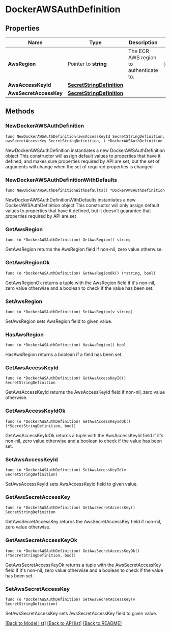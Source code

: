 # DockerAWSAuthDefinition

## Properties

Name | Type | Description | Notes
------------ | ------------- | ------------- | -------------
**AwsRegion** | Pointer to **string** | The ECR AWS region to authenticate to. | [optional] 
**AwsAccessKeyId** | [**SecretStringDefinition**](SecretStringDefinition.md) |  | 
**AwsSecretAccessKey** | [**SecretStringDefinition**](SecretStringDefinition.md) |  | 

## Methods

### NewDockerAWSAuthDefinition

`func NewDockerAWSAuthDefinition(awsAccessKeyId SecretStringDefinition, awsSecretAccessKey SecretStringDefinition, ) *DockerAWSAuthDefinition`

NewDockerAWSAuthDefinition instantiates a new DockerAWSAuthDefinition object
This constructor will assign default values to properties that have it defined,
and makes sure properties required by API are set, but the set of arguments
will change when the set of required properties is changed

### NewDockerAWSAuthDefinitionWithDefaults

`func NewDockerAWSAuthDefinitionWithDefaults() *DockerAWSAuthDefinition`

NewDockerAWSAuthDefinitionWithDefaults instantiates a new DockerAWSAuthDefinition object
This constructor will only assign default values to properties that have it defined,
but it doesn't guarantee that properties required by API are set

### GetAwsRegion

`func (o *DockerAWSAuthDefinition) GetAwsRegion() string`

GetAwsRegion returns the AwsRegion field if non-nil, zero value otherwise.

### GetAwsRegionOk

`func (o *DockerAWSAuthDefinition) GetAwsRegionOk() (*string, bool)`

GetAwsRegionOk returns a tuple with the AwsRegion field if it's non-nil, zero value otherwise
and a boolean to check if the value has been set.

### SetAwsRegion

`func (o *DockerAWSAuthDefinition) SetAwsRegion(v string)`

SetAwsRegion sets AwsRegion field to given value.

### HasAwsRegion

`func (o *DockerAWSAuthDefinition) HasAwsRegion() bool`

HasAwsRegion returns a boolean if a field has been set.

### GetAwsAccessKeyId

`func (o *DockerAWSAuthDefinition) GetAwsAccessKeyId() SecretStringDefinition`

GetAwsAccessKeyId returns the AwsAccessKeyId field if non-nil, zero value otherwise.

### GetAwsAccessKeyIdOk

`func (o *DockerAWSAuthDefinition) GetAwsAccessKeyIdOk() (*SecretStringDefinition, bool)`

GetAwsAccessKeyIdOk returns a tuple with the AwsAccessKeyId field if it's non-nil, zero value otherwise
and a boolean to check if the value has been set.

### SetAwsAccessKeyId

`func (o *DockerAWSAuthDefinition) SetAwsAccessKeyId(v SecretStringDefinition)`

SetAwsAccessKeyId sets AwsAccessKeyId field to given value.


### GetAwsSecretAccessKey

`func (o *DockerAWSAuthDefinition) GetAwsSecretAccessKey() SecretStringDefinition`

GetAwsSecretAccessKey returns the AwsSecretAccessKey field if non-nil, zero value otherwise.

### GetAwsSecretAccessKeyOk

`func (o *DockerAWSAuthDefinition) GetAwsSecretAccessKeyOk() (*SecretStringDefinition, bool)`

GetAwsSecretAccessKeyOk returns a tuple with the AwsSecretAccessKey field if it's non-nil, zero value otherwise
and a boolean to check if the value has been set.

### SetAwsSecretAccessKey

`func (o *DockerAWSAuthDefinition) SetAwsSecretAccessKey(v SecretStringDefinition)`

SetAwsSecretAccessKey sets AwsSecretAccessKey field to given value.



[[Back to Model list]](../README.md#documentation-for-models) [[Back to API list]](../README.md#documentation-for-api-endpoints) [[Back to README]](../README.md)


